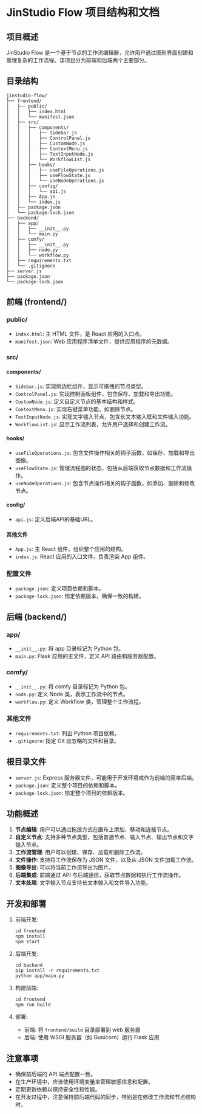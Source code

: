 # JinStudio Flow 项目结构和文档

## 项目概述

JinStudio Flow 是一个基于节点的工作流编辑器，允许用户通过图形界面创建和管理复杂的工作流程。该项目分为前端和后端两个主要部分。

## 目录结构

```
jinstudio-flow/
├── frontend/
│   ├── public/
│   │   ├── index.html
│   │   └── manifest.json
│   ├── src/
│   │   ├── components/
│   │   │   ├── Sidebar.js
│   │   │   ├── ControlPanel.js
│   │   │   ├── CustomNode.js
│   │   │   ├── ContextMenu.js
│   │   │   ├── TextInputNode.js
│   │   │   └── WorkflowList.js
│   │   ├── hooks/
│   │   │   ├── useFileOperations.js
│   │   │   ├── useFlowState.js
│   │   │   └── useNodeOperations.js
│   │   ├── config/
│   │   │   └── api.js
│   │   ├── App.js
│   │   └── index.js
│   ├── package.json
│   └── package-lock.json
├── backend/
│   ├── app/
│   │   ├── __init__.py
│   │   └── main.py
│   ├── comfy/
│   │   ├── __init__.py
│   │   ├── node.py
│   │   └── workflow.py
│   ├── requirements.txt
│   └── .gitignore
├── server.js
├── package.json
└── package-lock.json
```

## 前端 (frontend/)

### public/

- `index.html`: 主 HTML 文件，是 React 应用的入口点。
- `manifest.json`: Web 应用程序清单文件，提供应用程序的元数据。

### src/

#### components/

- `Sidebar.js`: 实现侧边栏组件，显示可拖拽的节点类型。
- `ControlPanel.js`: 实现控制面板组件，包含保存、加载和导出功能。
- `CustomNode.js`: 定义自定义节点的基本结构和样式。
- `ContextMenu.js`: 实现右键菜单功能，如删除节点。
- `TextInputNode.js`: 实现文字输入节点，包含长文本输入框和文件输入功能。
- `WorkflowList.js`: 显示工作流列表，允许用户选择和创建工作流。

#### hooks/

- `useFileOperations.js`: 包含文件操作相关的钩子函数，如保存、加载和导出图像。
- `useFlowState.js`: 管理流程图的状态，包括从后端获取节点数据和工作流操作。
- `useNodeOperations.js`: 包含节点操作相关的钩子函数，如添加、删除和修改节点。

#### config/

- `api.js`: 定义后端API的基础URL。

#### 其他文件

- `App.js`: 主 React 组件，组织整个应用的结构。
- `index.js`: React 应用的入口文件，负责渲染 App 组件。

### 配置文件

- `package.json`: 定义项目依赖和脚本。
- `package-lock.json`: 锁定依赖版本，确保一致的构建。

## 后端 (backend/)

### app/

- `__init__.py`: 将 app 目录标记为 Python 包。
- `main.py`: Flask 应用的主文件，定义 API 路由和服务器配置。

### comfy/

- `__init__.py`: 将 comfy 目录标记为 Python 包。
- `node.py`: 定义 Node 类，表示工作流中的节点。
- `workflow.py`: 定义 Workflow 类，管理整个工作流程。

### 其他文件

- `requirements.txt`: 列出 Python 项目依赖。
- `.gitignore`: 指定 Git 应忽略的文件和目录。

## 根目录文件

- `server.js`: Express 服务器文件，可能用于开发环境或作为前端的简单后端。
- `package.json`: 定义整个项目的依赖和脚本。
- `package-lock.json`: 锁定整个项目的依赖版本。

## 功能概述

1. **节点编辑**: 用户可以通过拖放方式在画布上添加、移动和连接节点。
2. **自定义节点**: 支持多种节点类型，包括普通节点、输入节点、输出节点和文字输入节点。
3. **工作流管理**: 用户可以创建、保存、加载和删除工作流。
4. **文件操作**: 支持将工作流保存为 JSON 文件，以及从 JSON 文件加载工作流。
5. **图像导出**: 可以将当前工作流导出为图片。
6. **后端集成**: 前端通过 API 与后端通信，获取节点数据和执行工作流操作。
7. **文本处理**: 文字输入节点支持长文本输入和文件导入功能。

## 开发和部署

1. 前端开发:
   ```
   cd frontend
   npm install
   npm start
   ```

2. 后端开发:
   ```
   cd backend
   pip install -r requirements.txt
   python app/main.py
   ```

3. 构建前端:
   ```
   cd frontend
   npm run build
   ```

4. 部署:
   - 前端: 将 `frontend/build` 目录部署到 web 服务器
   - 后端: 使用 WSGI 服务器（如 Gunicorn）运行 Flask 应用

## 注意事项

- 确保前后端的 API 端点配置一致。
- 在生产环境中，应该使用环境变量来管理敏感信息和配置。
- 定期更新依赖以保持安全性和性能。
- 在开发过程中，注意保持前后端代码的同步，特别是在修改工作流和节点结构时。